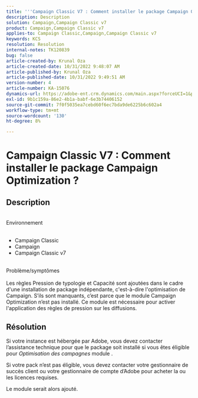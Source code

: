 ```yaml
---
title: '''Campaign Classic V7 : Comment installer le package Campaign Optimization ?"'
description: Description
solution: Campaign,Campaign Classic v7
product: Campaign,Campaign Classic v7
applies-to: Campaign Classic,Campaign,Campaign Classic v7
keywords: KCS
resolution: Resolution
internal-notes: TK120839
bug: false
article-created-by: Krunal Oza
article-created-date: 10/31/2022 9:48:07 AM
article-published-by: Krunal Oza
article-published-date: 10/31/2022 9:49:51 AM
version-number: 4
article-number: KA-15076
dynamics-url: https://adobe-ent.crm.dynamics.com/main.aspx?forceUCI=1&pagetype=entityrecord&etn=knowledgearticle&id=e3ef931a-0159-ed11-9561-6045bd0067ea
exl-id: 9b1c159a-86e2-4b1a-babf-6e3b74406152
source-git-commit: 7f0f5035ea7cebd60f6ec7bda9de6225b6c602a4
workflow-type: tm+mt
source-wordcount: '130'
ht-degree: 8%

---
```


# Campaign Classic V7 : Comment installer le package Campaign Optimization ?

## Description

<br>Environnement<br><br>
- Campaign Classic
- Campaign
- Campaign Classic v7


<br>Problème/symptômes<br><br>
Les règles Pression de typologie et Capacité sont ajoutées dans le cadre d&#39;une installation de package indépendante, c&#39;est-à-dire l&#39;optimisation de Campaign. S’ils sont manquants, c’est parce que le module Campaign Optimization n’est pas installé.
Ce module est nécessaire pour activer l&#39;application des règles de pression sur les diffusions.




## Résolution


Si votre instance est hébergée par Adobe, vous devez contacter l’assistance technique pour que le package soit installé si vous êtes éligible pour *Optimisation des campagnes* module .

Si votre pack n’est pas éligible, vous devez contacter votre gestionnaire de succès client ou votre gestionnaire de compte d’Adobe pour acheter la ou les licences requises.

Le module serait alors ajouté.
